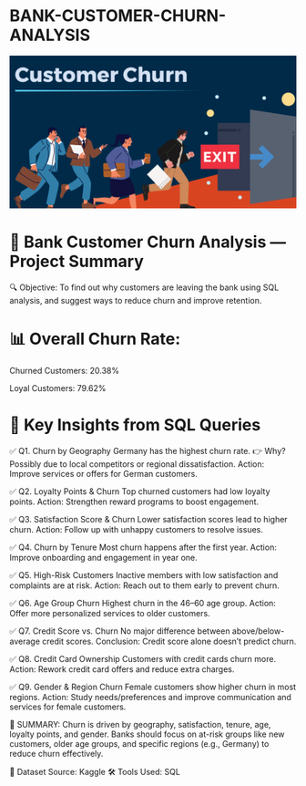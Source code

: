 # BANK-CUSTOMER-CHURN-ANALYSIS



![Image Alt](https://github.com/KARTHIKDAKOJI/BANK-CUSTOMER-CHURN-ANALYSIS/blob/9de3398c99e3f60b0e84abe621199f79bf2714e1/CHURN.png)





# 🏦 Bank Customer Churn Analysis — Project Summary

🔍 Objective:
To find out why customers are leaving the bank using SQL analysis, and suggest ways to reduce churn and improve retention.

# 📊 Overall Churn Rate:

Churned Customers: 20.38%

Loyal Customers: 79.62%

# 📍 Key Insights from SQL Queries

✅ Q1. Churn by Geography
Germany has the highest churn rate.
👉 Why? Possibly due to local competitors or regional dissatisfaction.
Action: Improve services or offers for German customers.

✅ Q2. Loyalty Points & Churn
Top churned customers had low loyalty points.
Action: Strengthen reward programs to boost engagement.

✅ Q3. Satisfaction Score & Churn
Lower satisfaction scores lead to higher churn.
Action: Follow up with unhappy customers to resolve issues.

✅ Q4. Churn by Tenure
Most churn happens after the first year.
Action: Improve onboarding and engagement in year one.

✅ Q5. High-Risk Customers
Inactive members with low satisfaction and complaints are at risk.
Action: Reach out to them early to prevent churn.

✅ Q6. Age Group Churn
Highest churn in the 46–60 age group.
Action: Offer more personalized services to older customers.

 ✅ Q7. Credit Score vs. Churn
No major difference between above/below-average credit scores.
Conclusion: Credit score alone doesn’t predict churn.

✅ Q8. Credit Card Ownership
Customers with credit cards churn more.
Action: Rework credit card offers and reduce extra charges.

✅ Q9. Gender & Region Churn
Female customers show higher churn in most regions.
Action: Study needs/preferences and improve communication and services for female customers.

📌 SUMMARY:
Churn is driven by geography, satisfaction, tenure, age, loyalty points, and gender. Banks should focus on at-risk groups like new customers, older age groups, and specific regions (e.g., Germany) to reduce churn effectively.

📁 Dataset Source: Kaggle
🛠 Tools Used: SQL
